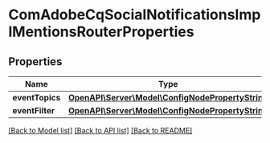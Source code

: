 # ComAdobeCqSocialNotificationsImplMentionsRouterProperties

## Properties
Name | Type | Description | Notes
------------ | ------------- | ------------- | -------------
**eventTopics** | [**OpenAPI\Server\Model\ConfigNodePropertyString**](ConfigNodePropertyString.md) |  | [optional] 
**eventFilter** | [**OpenAPI\Server\Model\ConfigNodePropertyString**](ConfigNodePropertyString.md) |  | [optional] 

[[Back to Model list]](../README.md#documentation-for-models) [[Back to API list]](../README.md#documentation-for-api-endpoints) [[Back to README]](../README.md)


